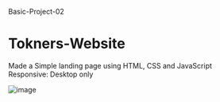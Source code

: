 Basic-Project-02

# Tokners-Website
Made a Simple landing page using HTML, CSS and JavaScript <br>
Responsive: Desktop only

![image](https://github.com/divyomm/Tokners-Website/assets/110224064/9c70ee1f-5a22-47e5-8be6-127671a875c5)
